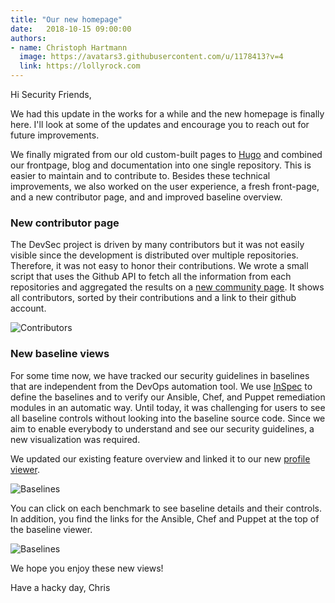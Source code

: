 ```yaml
---
title: "Our new homepage"
date:   2018-10-15 09:00:00
authors:
- name: Christoph Hartmann
  image: https://avatars3.githubusercontent.com/u/1178413?v=4
  link: https://lollyrock.com
---
```


Hi Security Friends,

We had this update in the works for a while and the new homepage is finally here. I'll look at some of the updates and encourage you to reach out for future improvements.

We finally migrated from our old custom-built pages to [Hugo](https://gohugo.io/) and combined our frontpage, blog and documentation into one single repository. This is easier to maintain and to contribute to. Besides these technical improvements, we also worked on the user experience, a fresh front-page, and a new contributor page, and and improved baseline overview.


### New contributor page

The DevSec project is driven by many contributors but it was not easily visible since the development is distributed over multiple repositories. Therefore, it was not easy to honor their contributions. We wrote a small script that uses the Github API to fetch all the information from each repositories and aggregated the results on a [new community page](https://dev-sec.io/community/). It shows all contributors, sorted by their contributions and a link to their github account.

![Contributors](/images/page_contributors.png)


### New baseline views

For some time now, we have tracked our security guidelines in baselines that are independent from the DevOps automation tool. We use [InSpec](https://inspec.io) to define the baselines and to verify our Ansible, Chef, and Puppet remediation modules in an automatic way. Until today, it was challenging for users to see all baseline controls without looking into the baseline source code. Since we aim to enable everybody to understand and see our security guidelines, a new visualization was required.

We updated our existing feature overview and linked it to our new [profile viewer](https://github.com/arlimus/inspeculus).

![Baselines](/images/page_overview.png)

You can click on each benchmark to see baseline details and their controls. In addition, you find the links for the Ansible, Chef and Puppet at the top of the baseline viewer.

![Baselines](/images/page_baselines.png)

We hope you enjoy these new views!


Have a hacky day,
Chris
